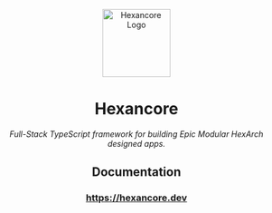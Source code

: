 <p align="center">
  <a href="https://hexancore.com/" target="blank"><img src="https://avatars.githubusercontent.com/u/113235766?s=200&v=4" width="120" alt="Hexancore Logo" /></a>
</p>

<h1 align="center">Hexancore</h1>
<p align="center"><i>Full-Stack TypeScript framework for building Epic Modular HexArch designed apps.</i></p>
<h2 align="center">Documentation</h2>


<h3 align="center"><a href="https://hexancore.dev">https://hexancore.dev</a></h3>
